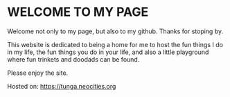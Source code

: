 # WELCOME TO MY PAGE

Welcome not only to my page, but also to my github. Thanks for stoping by. 

This website is dedicated to being a home for me to host the fun things I do in my life, the fun things you do in your life, and also a little playground where fun trinkets and doodads can be found.

Please enjoy the site.

Hosted on: https://tunga.neocities.org
